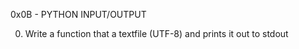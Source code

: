 0x0B - PYTHON INPUT/OUTPUT

0. Write a function that a textfile (UTF-8) and prints it out to stdout
